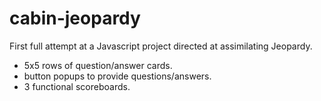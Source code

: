 # cabin-jeopardy
First full attempt at a Javascript project directed at assimilating Jeopardy.
- 5x5 rows of question/answer cards.
- button popups to provide questions/answers.
- 3 functional scoreboards.
